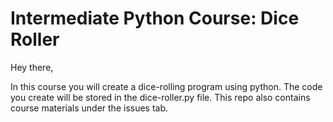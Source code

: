 # Intermediate Python Course: Dice Roller

Hey there, 

In this course you will create a dice-rolling program using python. The code you create will be stored in the dice-roller.py file. This repo also contains course materials under the issues tab. 
